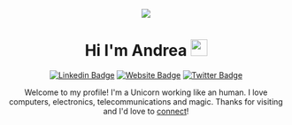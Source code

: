 <p align="center"><img src="https://media.giphy.com/media/agLzP4BYRPcOY/giphy.gif" /></p>

<div align=center>

# Hi I'm Andrea <img src="https://raw.githubusercontent.com/MartinHeinz/MartinHeinz/master/wave.gif" width="30px">

[![Linkedin Badge](https://img.shields.io/badge/-Linkedin-informational?style=for-the-badge&logo=linkedin&logoColor=white&color=2867B2)](https://www.linkedin.com/in/andrea-salvatori-432929166)
[![Website Badge](https://img.shields.io/badge/-andreasalvatori.info-3bf4fb?style=for-the-badge&logo=Firefox&logoColor=white&link=https://www.andreasalvatori.info)](https://www.andreasalvatori.info)
[![Twitter Badge](https://img.shields.io/badge/-Twitter-informational?style=for-the-badge&logo=twitter&logoColor=white&color=00aced)](https://twitter.com/IU6FZL)

Welcome to my profile! I'm a Unicorn working like an human. I love computers, electronics, telecommunications and magic.
Thanks for visiting and I'd love to [connect](https://www.linkedin.com/in/andrea-salvatori-432929166/)!

</div>